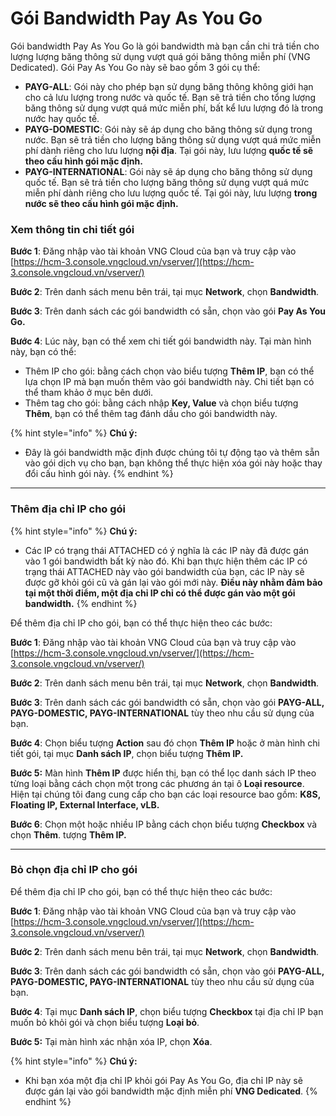 # Gói Bandwidth Pay As You Go

Gói bandwidth Pay As You Go là gói bandwidth mà bạn cần chi trả tiền cho lượng lượng băng thông sử dụng vượt quá gói băng thông miễn phí (VNG Dedicated). Gói Pay As You Go này sẽ bao gồm 3 gói cụ thể:

* **PAYG-ALL**: Gói này cho phép bạn sử dụng băng thông không giới hạn cho cả lưu lượng trong nước và quốc tế. Bạn sẽ trả tiền cho tổng lượng băng thông sử dụng vượt quá mức miễn phí, bất kể lưu lượng đó là trong nước hay quốc tế.
* **PAYG-DOMESTIC**: Gói này sẽ áp dụng cho băng thông sử dụng trong nước. Bạn sẽ trả tiền cho lượng băng thông sử dụng vượt quá mức miễn phí dành riêng cho lưu lượng **nội địa**. Tại gói này, lưu lượng **quốc tế sẽ theo cấu hình gói mặc định.**
* **PAYG-INTERNATIONAL**: Gói này sẽ áp dụng cho băng thông sử dụng quốc tế. Bạn sẽ trả tiền cho lượng băng thông sử dụng vượt quá mức miễn phí dành riêng cho lưu lượng quốc tế. Tại gói này, lưu lượng **trong nước sẽ theo cấu hình gói mặc định.**

### Xem thông tin chi tiết gói

**Bước 1**: Đăng nhập vào tài khoản VNG Cloud của bạn và truy cập vào [https://hcm-3.console.vngcloud.vn/vserver/](https://hcm-3.console.vngcloud.vn/vserver/)

**Bước 2**: Trên danh sách menu bên trái, tại mục **Network**, chọn **Bandwidth**.

**Bước 3**: Trên danh sách các gói bandwidth có sẵn, chọn vào gói **Pay As You Go.**

**Bước 4**: Lúc này, bạn có thể xem chi tiết gói bandwidth này. Tại màn hình này, bạn có thể:

* Thêm IP cho gói: bằng cách chọn vào biểu tượng **Thêm IP**, bạn có thể lựa chọn IP mà bạn muốn thêm vào gói bandwidth này. Chi tiết bạn có thể tham khảo ở mục bên dưới.
* Thêm tag cho gói: bằng cách nhập **Key, Value** và chọn biểu tượng **Thêm**, bạn có thể thêm tag đánh dầu cho gói bandwidth này.

{% hint style="info" %}
**Chú ý:**

* Đây là gói bandwidth mặc định được chúng tôi tự động tạo và thêm sẵn vào gói dịch vụ cho bạn, bạn không thể thực hiện xóa gói này hoặc thay đổi cấu hình gói này.
{% endhint %}

***

### Thêm địa chỉ IP cho gói

{% hint style="info" %}
**Chú ý:**

* Các IP có trạng thái ATTACHED có ý nghĩa là các IP này đã được gán vào 1 gói bandwidth bất kỳ nào đó. Khi bạn thực hiện thêm các IP có trạng thái ATTACHED này vào gói bandwidth của bạn, các IP này sẽ được gỡ khỏi gói cũ và gán lại vào gói mới này. **Điều này nhằm đảm bảo tại một thời điểm, một địa chỉ IP chỉ có thể được gán vào một gói bandwidth.**
{% endhint %}

Để thêm địa chỉ IP cho gói, bạn có thể thực hiện theo các bước:&#x20;

**Bước 1**: Đăng nhập vào tài khoản VNG Cloud của bạn và truy cập vào [https://hcm-3.console.vngcloud.vn/vserver/](https://hcm-3.console.vngcloud.vn/vserver/)

**Bước 2**: Trên danh sách menu bên trái, tại mục **Network**, chọn **Bandwidth**.

**Bước 3**: Trên danh sách các gói bandwidth có sẵn, chọn vào gói **PAYG-ALL, PAYG-DOMESTIC, PAYG-INTERNATIONAL** tùy theo nhu cầu sử dụng của bạn.

**Bước 4**: Chọn biểu tượng **Action** sau đó chọn **Thêm IP** hoặc ở màn hình chi tiết gói, tại mục **Danh sách IP**, chọn biểu tượng **Thêm IP.**&#x20;

**Bước 5:** Màn hình **Thêm IP** được hiển thị, bạn có thể lọc danh sách IP theo từng loại bằng cách chọn một trong các phương án tại ô **Loại resource**. Hiện tại chúng tôi đang cung cấp cho bạn các loại resource bao gồm: **K8S, Floating IP, External Interface, vLB.**

**Bước 6**: Chọn một hoặc nhiều IP bằng cách chọn biểu tượng **Checkbox** và chọn **Thêm**. tượng **Thêm IP.**&#x20;

***

### Bỏ chọn địa chỉ IP cho gói

Để thêm địa chỉ IP cho gói, bạn có thể thực hiện theo các bước:&#x20;

**Bước 1**: Đăng nhập vào tài khoản VNG Cloud của bạn và truy cập vào [https://hcm-3.console.vngcloud.vn/vserver/](https://hcm-3.console.vngcloud.vn/vserver/)

**Bước 2**: Trên danh sách menu bên trái, tại mục **Network**, chọn **Bandwidth**.

**Bước 3**: Trên danh sách các gói bandwidth có sẵn, chọn vào gói **PAYG-ALL, PAYG-DOMESTIC, PAYG-INTERNATIONAL** tùy theo nhu cầu sử dụng của bạn.

**Bước 4**: Tại mục **Danh sách IP**, chọn biểu tượng **Checkbox** tại địa chỉ IP bạn muốn bỏ khỏi gói và chọn biểu tượng **Loại bỏ**.

**Bước 5:** Tại màn hình xác nhận xóa IP, chọn **Xóa**.

{% hint style="info" %}
**Chú ý:**

* Khi bạn xóa một địa chỉ IP khỏi gói Pay As You Go, địa chỉ IP này sẽ được gán lại vào gói bandwidth mặc định miễn phí **VNG Dedicated**.
{% endhint %}

